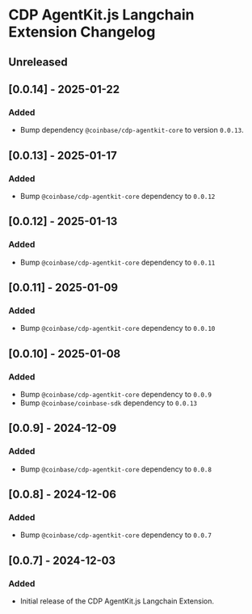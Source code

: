 # CDP AgentKit.js Langchain Extension Changelog

## Unreleased

## [0.0.14] - 2025-01-22

### Added

- Bump dependency `@coinbase/cdp-agentkit-core` to version `0.0.13`.

## [0.0.13] - 2025-01-17

### Added

- Bump `@coinbase/cdp-agentkit-core` dependency to `0.0.12`

## [0.0.12] - 2025-01-13

### Added

- Bump `@coinbase/cdp-agentkit-core` dependency to `0.0.11`

## [0.0.11] - 2025-01-09

### Added

- Bump `@coinbase/cdp-agentkit-core` dependency to `0.0.10`

## [0.0.10] - 2025-01-08

### Added

- Bump `@coinbase/cdp-agentkit-core` dependency to `0.0.9`
- Bump `@coinbase/coinbase-sdk` dependency to `0.0.13`

## [0.0.9] - 2024-12-09

### Added

- Bump `@coinbase/cdp-agentkit-core` dependency to `0.0.8`

## [0.0.8] - 2024-12-06

### Added

- Bump `@coinbase/cdp-agentkit-core` dependency to `0.0.7`

## [0.0.7] - 2024-12-03

### Added

- Initial release of the CDP AgentKit.js Langchain Extension.
